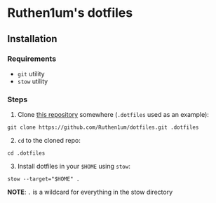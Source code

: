 # Ruthen1um's dotfiles

## Installation

### Requirements

- `git` utility
- `stow` utility

### Steps

1. Clone [this repository](https://github.com/Ruthen1um/dotfiles) somewhere (`.dotfiles` used as an example):
```shell
git clone https://github.com/Ruthen1um/dotfiles.git .dotfiles
```

2. `cd` to the cloned repo:
```shell
cd .dotfiles
```

3. Install dotfiles in your `$HOME` using `stow`:
```shell
stow --target="$HOME" .
```

**NOTE**: `.` is a wildcard for everything in the stow directory
